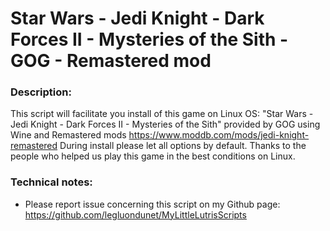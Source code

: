# Star Wars - Jedi Knight - Dark Forces II - Mysteries of the Sith - GOG - Remastered mod

### Description:
This script will facilitate you install of this game on Linux OS:
"Star Wars - Jedi Knight - Dark Forces II - Mysteries of the Sith" provided by GOG using Wine and Remastered mods https://www.moddb.com/mods/jedi-knight-remastered
During install please let all options by default.
Thanks to the people who helped us play this game in the best conditions on Linux.

### Technical notes:
- Please report issue concerning this script on my Github page:
https://github.com/legluondunet/MyLittleLutrisScripts
